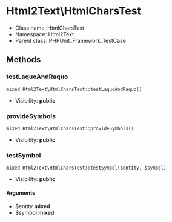 Html2Text\HtmlCharsTest
===============






* Class name: HtmlCharsTest
* Namespace: Html2Text
* Parent class: PHPUnit_Framework_TestCase







Methods
-------


### testLaquoAndRaquo

    mixed Html2Text\HtmlCharsTest::testLaquoAndRaquo()





* Visibility: **public**




### provideSymbols

    mixed Html2Text\HtmlCharsTest::provideSymbols()





* Visibility: **public**




### testSymbol

    mixed Html2Text\HtmlCharsTest::testSymbol($entity, $symbol)





* Visibility: **public**


#### Arguments
* $entity **mixed**
* $symbol **mixed**


